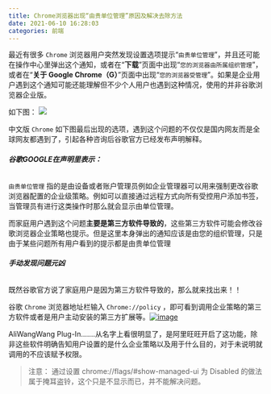 ```yaml
---
title: Chrome浏览器出现“由贵单位管理”原因及解决去除方法
date: 2021-06-10 16:28:03
categories: 前端
---
```

最近有很多 `Chrome` 浏览器用户突然发现设置选项提示“`由贵单位管理`”，并且还可能在操作中心里弹出这个通知，或者在“**下载**”页面中出现“`您的浏览器由所属组织管理`”，或者在“**关于 Google Chrome（G）**”页面中出现“`您的浏览器受管理`”。如果是企业用户遇到这个通知可能还能理解但不少个人用户也遇到这种情况，使用的并非谷歌浏览器企业版。

如下图：
[![](https://upload-images.jianshu.io/upload_images/10024246-f4673d19e7b62e69.png?imageMogr2/auto-orient/strip%7CimageView2/2/w/1240)](https://www.mobibrw.com/wp-content/uploads/2019/07/ChromeBeManaged.png) 

中文版 `Chrome` 如下图最后出现的选项，遇到这个问题的不仅仅是国内网友而是全球网友都遇到了，引起各种咨询后谷歌官方已经发布声明解释。

###### **谷歌GOOGLE在声明里表示：**

`由贵单位管理` 指的是由设备或者账户管理员例如企业管理器可以用来强制更改谷歌浏览器配置的企业级策略。例如可以直接通过远程方式向所有受控用户添加书签，当管理员有进行这类操作时那么就会显示由单位管理。

而家庭用户遇到这个问题**主要是第三方软件导致的**，这些第三方软件可能会修改谷歌浏览器企业策略也提示。但是这里本身弹出的通知应该是由您的组织管理，只是由于某些问题所有用户看到的提示都是由贵单位管理

###### **手动发现问题元凶**

既然谷歌官方说了家庭用户是因为第三方软件导致的，那么就来找出来！！

谷歌 `Chrome` 浏览器地址栏输入 `Chrome://policy` ，即可看到调用企业策略的第三方软件或者是用户主动安装的第三方扩展等。[![image](https://upload-images.jianshu.io/upload_images/10024246-2f6bb8012cf34555.png?imageMogr2/auto-orient/strip%7CimageView2/2/w/1240)](https://www.mobibrw.com/wp-content/uploads/2019/07/ChromePolicy.png) 

AliWangWang Plug-In.......从名字上看很明显了，是阿里旺旺开启了这功能，除非这些软件明确告知用户设置的是什么企业策略以及用于什么目的，对于未说明就调用的不应该赋予权限。
>注意： 通过设置 chrome://flags/#show-managed-ui 为 Disabled 的做法属于掩耳盗铃，这个只是不显示而已，并不能解决问题。
